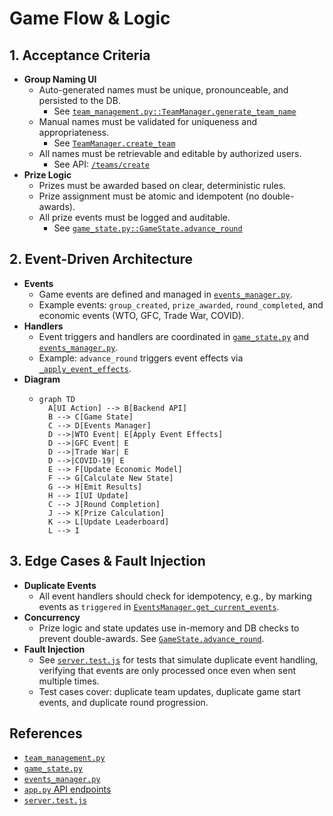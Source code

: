 # Game Flow & Logic

## 1. Acceptance Criteria
- **Group Naming UI**
  - Auto-generated names must be unique, pronounceable, and persisted to the DB.
    - See [`team_management.py::TeamManager.generate_team_name`](../china-growth-game/economic-model/team_management.py#L18)
  - Manual names must be validated for uniqueness and appropriateness.
    - See [`TeamManager.create_team`](../china-growth-game/economic-model/team_management.py#L29)
  - All names must be retrievable and editable by authorized users.
    - See API: [`/teams/create`](../china-growth-game/economic-model/app.py#L126)
- **Prize Logic**
  - Prizes must be awarded based on clear, deterministic rules.
  - Prize assignment must be atomic and idempotent (no double-awards).
  - All prize events must be logged and auditable.
    - See [`game_state.py::GameState.advance_round`](../china-growth-game/economic-model/game_state.py#L172)

## 2. Event-Driven Architecture
- **Events**
  - Game events are defined and managed in [`events_manager.py`](../china-growth-game/economic-model/events_manager.py).
  - Example events: `group_created`, `prize_awarded`, `round_completed`, and economic events (WTO, GFC, Trade War, COVID).
- **Handlers**
  - Event triggers and handlers are coordinated in [`game_state.py`](../china-growth-game/economic-model/game_state.py) and [`events_manager.py`](../china-growth-game/economic-model/events_manager.py).
  - Example: `advance_round` triggers event effects via [`_apply_event_effects`](../china-growth-game/economic-model/game_state.py#L85).
- **Diagram**
  - ```mermaid
    graph TD
      A[UI Action] --> B[Backend API]
      B --> C[Game State]
      C --> D[Events Manager]
      D -->|WTO Event| E[Apply Event Effects]
      D -->|GFC Event| E
      D -->|Trade War| E
      D -->|COVID-19| E
      E --> F[Update Economic Model]
      F --> G[Calculate New State]
      G --> H[Emit Results]
      H --> I[UI Update]
      C --> J[Round Completion]
      J --> K[Prize Calculation]
      K --> L[Update Leaderboard]
      L --> I
    ```

## 3. Edge Cases & Fault Injection
- **Duplicate Events**
  - All event handlers should check for idempotency, e.g., by marking events as `triggered` in [`EventsManager.get_current_events`](../china-growth-game/economic-model/events_manager.py#L36).
- **Concurrency**
  - Prize logic and state updates use in-memory and DB checks to prevent double-awards. See [`GameState.advance_round`](../china-growth-game/economic-model/game_state.py#L172).
- **Fault Injection**
  - See [`server.test.js`](../backend/server.test.js) for tests that simulate duplicate event handling, verifying that events are only processed once even when sent multiple times.
  - Test cases cover: duplicate team updates, duplicate game start events, and duplicate round progression.

## References
- [`team_management.py`](../china-growth-game/economic-model/team_management.py)
- [`game_state.py`](../china-growth-game/economic-model/game_state.py)
- [`events_manager.py`](../china-growth-game/economic-model/events_manager.py)
- [`app.py` API endpoints](../china-growth-game/economic-model/app.py)
- [`server.test.js`](../backend/server.test.js) 